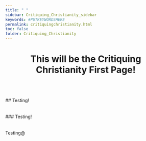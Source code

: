 ```yaml
---
title: " "
sidebar: Critiquing_Christianity_sidebar
keywords: #PUTKEYWORDSHERE
permalink: critiquingchristianity.html
toc: false
folder: Critiquing_Christianity
---
```


# <center> This will be the Critiquing Christianity First Page! </center>
<br>
<br>
<br>
## Testing!
<br>
<br>
<br>
### Testing!
<br>
<br>
<br>
Testing@
